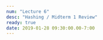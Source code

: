 ```yaml
---
num: "Lecture 6"
desc: "Hashing / Midterm 1 Review"
ready: true
date: 2019-01-28 09:30:00.00-7:00
---
```

